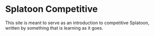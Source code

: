 # Splatoon Competitive

This site is meant to serve as an introduction to competitive Splatoon, written by something that is learning as it goes.

